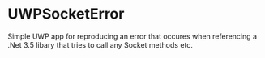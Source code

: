 # UWPSocketError
Simple UWP app for reproducing an error that occures when referencing a .Net 3.5 libary that tries to call any Socket methods etc.
